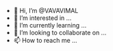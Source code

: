 - 👋 Hi, I’m @VAVAVIMAL
- 👀 I’m interested in ...
- 🌱 I’m currently learning ...
- 💞️ I’m looking to collaborate on ...
- 📫 How to reach me ...

<!---
VAVAVIMAL/VAVAVIMAL is a ✨ special ✨ repository because its `README.md` (this file) appears on your GitHub profile.
You can click the Preview link to take a look at your changes.
--->

